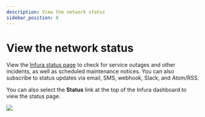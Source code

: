 ```yaml
---
description: View the network status
sidebar_position: 8
---
```


# View the network status

View the [Infura status page](https://status.infura.io/) to check for service outages and other incidents, as well as
scheduled maintenance notices. You can also subscribe to status updates via email, SMS, webhook, Slack, and Atom/RSS.

You can also select the **Status** link at the top of the Infura dashboard to view the status page.

<div class="left-align-container">
  <div class="img-medium">
    <img
      src={require("../../images/status-page.png").default}
    />
  </div>
</div>
